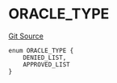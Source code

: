 # ORACLE_TYPE
[Git Source](https://github.com/thrackle-io/aquifi-rules-v1/blob/f3f89426d30f93406f5ff447f7284dbf958844b4/src/protocol/economic/ruleProcessor/RuleCodeData.sol)


```solidity
enum ORACLE_TYPE {
    DENIED_LIST,
    APPROVED_LIST
}
```

